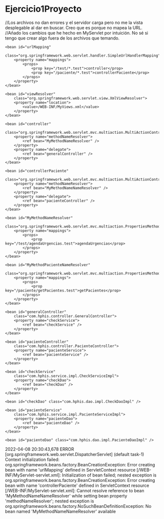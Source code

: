 # Ejercicio1Proyecto

//Los archivos no dan errores y el servidor carga pero no me la vista desplegable al dar en buscar. Creo que es porque no mapea la URL.
//Añado los cambios que he hecho en MyServlet por intuición. No sé si tengo que crear algo fuera de los archivos que temando.

<?xml version="1.0" encoding="UTF-8"?>
<beans
	xmlns:context="http://www.springframework.org/schema/context"
	xmlns:tx="http://www.springframework.org/schema/tx"
	xmlns:xsi="http://www.w3.org/2001/XMLSchema-instance"
	xmlns="http://www.springframework.org/schema/beans"
	xsi:schemaLocation="http://www.springframework.org/schema/beans
                           http://www.springframework.org/schema/beans/spring-beans-3.0.xsd
                           http://www.springframework.org/schema/context
                           http://www.springframework.org/schema/context/spring-context-3.0.xsd
                           http://www.springframework.org/schema/tx
                           http://www.springframework.org/schema/tx/spring-tx-3.0.xsd"
	default-lazy-init="true">

	<bean id="urlMapping"
		class="org.springframework.web.servlet.handler.SimpleUrlHandlerMapping">
		<property name="mappings">
			<props>
				<prop key="/test/*.test">controller</prop>
				<prop key="/paciente/*.test">controllerPaciente</prop>
			</props>
		</property>
	</bean>

	<bean id="viewResolver"
		class="org.springframework.web.servlet.view.XmlViewResolver">
		<property name="location">
			<value>/WEB-INF/MyViews.xml</value>
		</property>
	</bean>

	<bean id="controller"
		class="org.springframework.web.servlet.mvc.multiaction.MultiActionController">
		<property name="methodNameResolver">
			<ref bean="MyMethodNameResolver" />
		</property>
		<property name="delegate">
			<ref bean="generalController" />
		</property>
	</bean>

	<bean id="controllerPaciente"
		class="org.springframework.web.servlet.mvc.multiaction.MultiActionController">
		<property name="methodNameResolver">
			<ref bean="MyMethodNameNameResolver" />
		</property>
		<property name="delegate">
			<ref bean="pacienteController" />
		</property>
	</bean>

	<bean id="MyMethodNameResolver"
		class="org.springframework.web.servlet.mvc.multiaction.PropertiesMethodNameResolver">
		<property name="mappings">
			<props>
				<prop key="/test/agendaUrgencias.test">agendaUrgencias</prop>
			</props>
		</property>
	</bean>
	
	<bean id="MyMethodPacienteNameResolver"
		class="org.springframework.web.servlet.mvc.multiaction.PropertiesMethodNameResolver">
		<property name="mappings">
			<props>
				<prop key="/paciente/getPacientes.test">getPacientes</prop>
			</props>
		</property>
	</bean>

	<bean id="generalController"
		class="com.hphis.controller.GeneralController">
		<property name="checkService">
			<ref bean="checkService" />
		</property>
	</bean>

	<bean id="pacienteController"
		class="com.hphis.controller.PacienteController">
		<property name="pacienteService">
			<ref bean="pacienteService" />
		</property>
	</bean>

	<bean id="checkService"
		class="com.hphis.service.impl.CheckServiceImpl">
		<property name="checkDao">
			<ref bean="checkDao" />
		</property>
	</bean>

	<bean id="checkDao" class="com.hphis.dao.impl.CheckDaoImpl" />

	<bean id="pacienteService"
		class="com.hphis.service.impl.PacienteServiceImpl">
		<property name="pacienteDao">
			<ref bean="pacienteDao" />
		</property>
	</bean>

	<bean id="pacienteDao" class="com.hphis.dao.impl.PacienteDaoImpl" />

</beans>



2022-04-08 20:30:43,678 ERROR [org.springframework.web.servlet.DispatcherServlet] (default task-1) Context initialization failed: org.springframework.beans.factory.BeanCreationException: Error creating bean with name 'urlMapping' defined in ServletContext resource [/WEB-INF/MyServlet-servlet.xml]: Initialization of bean failed; nested exception is org.springframework.beans.factory.BeanCreationException: Error creating bean with name 'controllerPaciente' defined in ServletContext resource [/WEB-INF/MyServlet-servlet.xml]: Cannot resolve reference to bean 'MyMethodNameNameResolver' while setting bean property 'methodNameResolver'; nested exception is org.springframework.beans.factory.NoSuchBeanDefinitionException: No bean named 'MyMethodNameNameResolver' available

